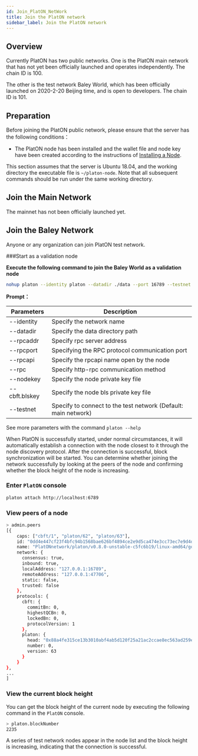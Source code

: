 ```yaml
---
id: Join_PlatON_NetWork
title: Join the PlatON network
sidebar_label: Join the PlatON network
---
```


## Overview

Currently PlatON  has two public networks.  One is the PlatON main network that has not yet been officially launched and operates independently. The chain ID is 100.

The other is the test network Baley World, which has been officially launched on 2020-2-20 Beijing time, and is open to developers. The chain ID is 101.



## Preparation

Before joining the PlatON public network, please ensure that the server has the following conditions：

- The PlatON node has been installed and the wallet file and node key have been created according to the instructions of [Installing a Node](/docs/en/Install_Node).

This section assumes that the server is Ubuntu 18.04, and the working directory the executable file is `~/platon-node`. Note that all subsequent commands should be run under the same working directory.




## Join the Main Network

The mainnet has not been officially launched yet.



## Join the Baley Network

Anyone or any organization can join PlatON test network.

###Start as a validation node

**Execute the following command to join the Baley World as a validation node**

```bash
nohup platon --identity platon --datadir ./data --port 16789 --testnet --rpcport 6789 --rpcapi "db,platon,net,web3,admin,personal" --rpc --nodekey ./data/nodekey --cbft.blskey ./data/blskey --verbosity 3 --rpcaddr 127.0.0.1 --syncmode "full" > ./data/platon.log 2>&1 &
```

**Prompt：**

| **Parameters** | **Description**                                              |
| -------------- | ------------------------------------------------------------ |
| --identity     | Specify the network name                                     |
| --datadir      | Specify the data directory path                              |
| --rpcaddr      | Specify rpc server address                                   |
| --rpcport      | Specifying the RPC protocol communication port               |
| --rpcapi       | Specify the rpcapi name open by the node                     |
| --rpc          | Specify http-rpc communication method                        |
| --nodekey      | Specify the node private key file                            |
| --cbft.blskey  | Specify the node bls private key file                        |
| --testnet      | Specify to connect to the test network (Default: main network) |

See more parameters with the command `platon --help`

When PlatON is successfully started, under normal circumstances, it will automatically establish a connection with the node closest to it through the node discovery protocol. After the connection is successful, block synchronization will be started. You can determine whether joining the network successfully by looking at the peers of the node and confirming whether the block height of the node is increasing.



### Enter `PlatON` console

```bash
platon attach http://localhost:6789
```

### View peers of a node

```bash
> admin.peers
[{
    caps: ["cbft/1", "platon/62", "platon/63"],
    id: "0dd4e447cf23f4bfc94b1568bae626bf4894ce2e9d5ca474e3cc73ec7e9d4de550fffc1e2fc64cca25d42aecf6169cf8f8c0f4fe6adb847c33dc6ceb6f001bd1",
    name: "PlatONnetwork/platon/v0.8.0-unstable-c5fc6b19/linux-amd64/go1.11.11",
    network: {
      consensus: true,
      inbound: true,
      localAddress: "127.0.0.1:16789",
      remoteAddress: "127.0.0.1:47706",
      static: false,
      trusted: false
    },
    protocols: {
      cbft: {
        commitBn: 0,
        highestQCBn: 0,
        lockedBn: 0,
        protocolVersion: 1
      },
      platon: {
        head: "0x88a4fe315ce13b3010abf4ab5d120f25a21ac2ccae8ec563ad259e47e24b24bc",
        number: 0,
        version: 63
      }
    }
},
...
]
```



### View the current block height

You can get the block height of the current node by executing the following command in the `PlatON` console.

```bash
> platon.blockNumber
2235
```

A series of test network nodes appear in the node list and the block height is increasing, indicating that the connection is successful.
